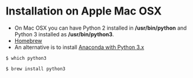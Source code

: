 # Installation on Apple Mac OSX


* On Mac OSX you can have Python 2 installed in **/usr/bin/python** and Python 3 installed as **/usr/bin/python3**.
* [Homebrew](https://brew.sh/)
* An alternative is to install [Anaconda with Python 3.x](https://www.anaconda.com/download/)


```
$ which python3

$ brew install python3
```

